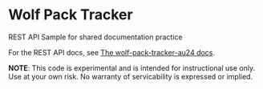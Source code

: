 # Wolf Pack Tracker

REST API Sample for shared documentation practice

For the REST API docs, see [The wolf-pack-tracker-au24 docs](https://alkreb.github.io/wolf-pack-tracker-au24/).

**NOTE**: This code is experimental and is intended for instructional use only.
Use at your own risk. No warranty of servicability is expressed or implied.
